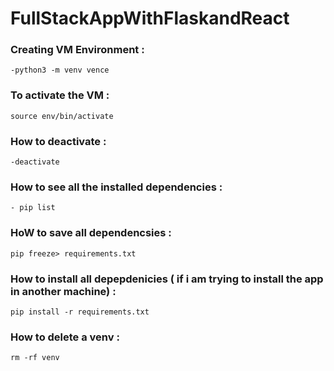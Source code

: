 # FullStackAppWithFlaskandReact
### Creating VM Environment :
```console
-python3 -m venv vence
```
### To activate the VM :
```console
source env/bin/activate
```

### How to deactivate :
```console
-deactivate 
```

### How to see all the installed dependencies : 
```console
- pip list
```

### HoW to save all dependencsies :
```console
pip freeze> requirements.txt
```

### How to install all depepdenicies ( if i am trying to install the app in another machine) :
```console
pip install -r requirements.txt
```

### How to delete a venv :
```console
rm -rf venv
```
